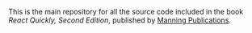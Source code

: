 This is the main repository for all the source code included in the book _React Quickly, Second Edition_, published by [Manning Publications](//manning.com).